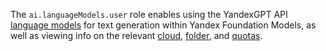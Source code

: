 The `ai.languageModels.user` role enables using the YandexGPT API [language models](../../../ai-studio/concepts/generation/index.md) for text generation within Yandex Foundation Models, as well as viewing info on the relevant [cloud](../../../resource-manager/concepts/resources-hierarchy.md#cloud), [folder](../../../resource-manager/concepts/resources-hierarchy.md#folder), and [quotas](../../../ai-studio/concepts/limits.md#yandexgpt-quotas).
